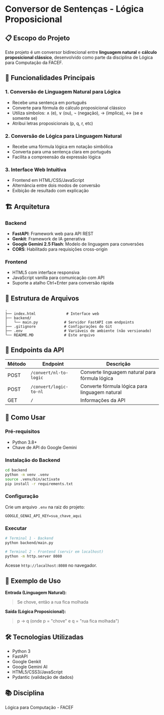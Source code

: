 # Conversor de Sentenças - Lógica Proposicional

## 📋 Escopo do Projeto

Este projeto é um conversor bidirecional entre **linguagem natural** e **cálculo proposicional clássico**, desenvolvido como parte da disciplina de Lógica para Computação da FACEF.

## 🎯 Funcionalidades Principais

### 1. Conversão de Linguagem Natural para Lógica
- Recebe uma sentença em português
- Converte para fórmula do cálculo proposicional clássico
- Utiliza símbolos: ∧ (e), ∨ (ou), ¬ (negação), → (implica), ↔ (se e somente se)
- Atribui letras proposicionais (p, q, r, etc)

### 2. Conversão de Lógica para Linguagem Natural
- Recebe uma fórmula lógica em notação simbólica
- Converta para uma sentença clara em português
- Facilita a compreensão da expressão lógica

### 3. Interface Web Intuitiva
- Frontend em HTML/CSS/JavaScript
- Alternância entre dois modos de conversão
- Exibição de resultado com explicação

## 🏗️ Arquitetura

### Backend
- **FastAPI**: Framework web para API REST
- **Genkit**: Framework de IA generativa
- **Google Gemini 2.5 Flash**: Modelo de linguagem para conversões
- **CORS**: Habilitado para requisições cross-origin

### Frontend
- HTML5 com interface responsiva
- JavaScript vanilla para comunicação com API
- Suporte a atalho Ctrl+Enter para conversão rápida

## 📁 Estrutura de Arquivos

```
.
├── index.html              # Interface web
├── backend/
│   └── main.py            # Servidor FastAPI com endpoints
├── .gitignore             # Configurações do Git
├── .env                   # Variáveis de ambiente (não versionado)
└── README.MD              # Este arquivo
```

## 🔌 Endpoints da API

| Método | Endpoint | Descrição |
|--------|----------|-----------|
| POST | `/convert/nl-to-logic` | Converte linguagem natural para fórmula lógica |
| POST | `/convert/logic-to-nl` | Converte fórmula lógica para linguagem natural |
| GET | `/` | Informações da API |

## 🚀 Como Usar

### Pré-requisitos
- Python 3.8+
- Chave de API do Google Gemini

### Instalação do Backend

```bash
cd backend
python -m venv .venv
source .venv/bin/activate
pip install -r requirements.txt
```

### Configuração
Crie um arquivo `.env` na raiz do projeto:
```
GOOGLE_GENAI_API_KEY=sua_chave_aqui
```

### Executar
```bash
# Terminal 1 - Backend
python backend/main.py

# Terminal 2 - Frontend (servir em localhost)
python -m http.server 8080
```

Acesse `http://localhost:8080` no navegador.

## 📝 Exemplo de Uso

**Entrada (Linguagem Natural):**
> Se chove, então a rua fica molhada

**Saída (Lógica Proposicional):**
> p → q (onde p = "chove" e q = "rua fica molhada")

## 🛠️ Tecnologias Utilizadas

- Python 3
- FastAPI
- Google Genkit
- Google Gemini AI
- HTML5/CSS3/JavaScript
- Pydantic (validação de dados)

## 📚 Disciplina
Lógica para Computação - FACEF
